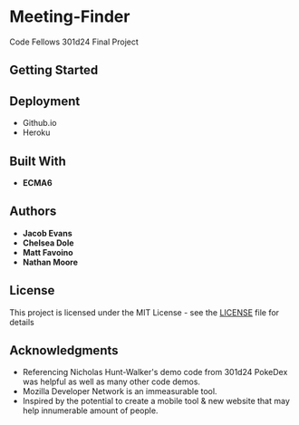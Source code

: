 # Meeting-Finder
Code Fellows 301d24 Final Project
## Getting Started


## Deployment

* Github.io
* Heroku 

## Built With
* **ECMA6**


## Authors

* **Jacob Evans**
* **Chelsea Dole**
* **Matt Favoino**
* **Nathan Moore** 

## License

This project is licensed under the MIT License - see the [LICENSE](LICENSE) file for details

## Acknowledgments

* Referencing Nicholas Hunt-Walker's demo code from 301d24 PokeDex was helpful as well as many other code demos.
* Mozilla Developer Network is an immeasurable tool.
* Inspired by the potential to create a mobile tool & new website that may help innumerable amount of people.  